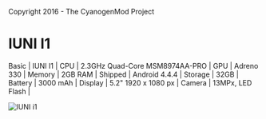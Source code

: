 Copyright 2016 - The CyanogenMod Project

IUNI I1
==============
Basic   | IUNI I1                           |
CPU     | 2.3GHz Quad-Core MSM8974AA-PRO    |
GPU     | Adreno 330                        |
Memory  | 2GB RAM                           |
Shipped | Android 4.4.4                     |
Storage | 32GB                              |
Battery | 3000 mAh                          |
Display | 5.2" 1920 x 1080 px               |
Camera  | 13MPx, LED Flash                  |

![IUNI i1](http://img.pconline.com.cn/images/product/5880/588025/q.jpg )

